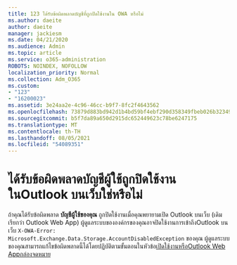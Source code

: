 ```yaml
---
title: 123 ได้รับข้อผิดพลาดบัญชีที่ถูกปิดใช้งานใน OWA หรือไม่
ms.author: daeite
author: daeite
manager: jackiesm
ms.date: 04/21/2020
ms.audience: Admin
ms.topic: article
ms.service: o365-administration
ROBOTS: NOINDEX, NOFOLLOW
localization_priority: Normal
ms.collection: Adm_O365
ms.custom:
- "123"
- "16200023"
ms.assetid: 3e24aa2e-4c96-46cc-b9f7-8fc2f4643562
ms.openlocfilehash: 73879d883bd942d1b4bd59bf4ebf290d358349fbeb026b3234934319014d21af
ms.sourcegitcommit: b5f7da89a650d2915dc652449623c78be6247175
ms.translationtype: MT
ms.contentlocale: th-TH
ms.lasthandoff: 08/05/2021
ms.locfileid: "54089351"
---
```

# <a name="getting-an-account-disabled-error-in-outlook-on-the-web"></a>ได้รับข้อผิดพลาดบัญชีผู้ใช้ถูกปิดใช้งานในOutlook บนเว็บใช่หรือไม่

ถ้าคุณได้รับข้อผิดพลาด **บัญชีผู้ใช้ของคุณ** ถูกปิดใช้งานเมื่อคุณพยายามเปิด Outlook บนเว็บ (เดิมเรียกว่า Outlook Web App) ผู้ดูแลระบบขององค์กรของคุณอาจปิดใช้งานการเข้าถึงOutlook บนเว็บ `X-OWA-Error: Microsoft.Exchange.Data.Storage.AccountDisabledException` ของคุณ ผู้ดูแลระบบของคุณสามารถแก้ไขข้อผิดพลาดนี้ได้โดยปฏิบัติตามขั้นตอนในหัวข้อ[เปิดใช้งานหรือOutlook Web Appกล่องจดหมาย](https://technet.microsoft.com/library/bb124124%28v=exchg.150%29.aspx)